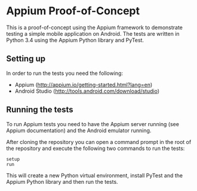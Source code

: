 # Appium Proof-of-Concept

This is a proof-of-concept using the Appium framework to demonstrate testing a simple mobile application on Android. The tests are written in Python 3.4 using the Appium Python library and PyTest.

## Setting up
In order to run the tests you need the following:

* Appium (http://appium.io/getting-started.html?lang=en)
* Android Studio (http://tools.android.com/download/studio)

## Running the tests
To run Appium tests you need to have the Appium server running (see Appium documentation) and the Android emulator running.

After cloning the repository you can open a command prompt in the root of the repository and execute the following two commands to run the tests:

    setup
    run

This will create a new Python virtual environment, install PyTest and the Appium Python library and then run the tests.